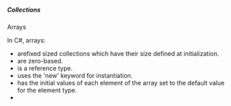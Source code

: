 ##### Collections 


Arrays

In C#, arrays:
* arefixed sized collections which have their size defined at initialization.  
* are zero-based. 
* is a reference type.  
* uses the 'new' keyword for instantiation.  
* has the initial values of each element of the array set to the default value for the element type.  
* 



